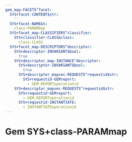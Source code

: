 ```yaml
---
gem_map-FACETS^facet:
  SYS+facet-CONTENT$str:
    ''
  SYS+facet-NAME&%:
    class-PARAMmap
  SYS+facet_map-CLASSIFIERS^classifier:
    SYS+classifier-CLASS&class:
      class-CLASS
  SYS+facet_map-DESCRIPTORS^descriptor:
    SYS+descriptor-INVARIANT$bool:
      true
    SYS+descriptor_map-INSTANCE^descriptor:
      SYS+descriptor-INVARIANT$bool:
        true
      SYS+descriptor_mapvec-REQUESTS^requestid$str:
        SYS+requestid-GEMreport:
          - GEM_REPORToperationid
    SYS+descriptor_mapvec-REQUESTS^requestid$str:
      SYS+requestid-GEMreport:
        - GEM_REPORToperationid
      SYS+requestid-INSTANTIATE:
        - INSTANTIATEoperationid
---
```

# Gem SYS+class-PARAMmap

